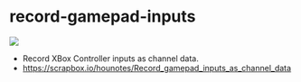 # record-gamepad-inputs
![](https://i.gyazo.com/81c261381d5ad8d3f109ec2534e4f3c0.gif)  

- Record XBox Controller inputs as channel data.
- https://scrapbox.io/hounotes/Record_gamepad_inputs_as_channel_data